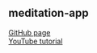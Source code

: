 ## meditation-app
[GitHub page](https://katsu30.github.io/meditation-app/)<br>
[YouTube tutorial](https://www.youtube.com/watch?v=oMBXdZzYqEk)
